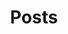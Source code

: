---
paginate_by: 15
title: "Posts"
sort_by: "date"
template: "section-posts.html"
page_template: "page-posts.html"
---